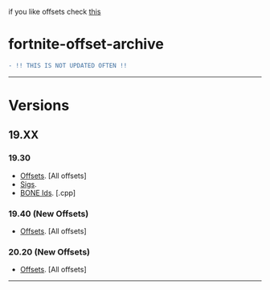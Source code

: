 if you like offsets check [this](https://github.com/ofDataa/offsets)

# fortnite-offset-archive
```diff
- !! THIS IS NOT UPDATED OFTEN !! 
```

---------------------
# Versions

## 19.XX

### 19.30
- [Offsets](https://github.com/ofDataa/fortnite-offset-archive/blob/main/19.xx/19.30%20%7C%20Offsets). [All offsets]
- [Sigs](https://github.com/ofDataa/fortnite-offset-archive/blob/main/19.xx/19.30%20%7C%20Sigs).
- [BONE Ids](https://github.com/ofDataa/fortnite-offset-archive/blob/main/19.xx/19.30%20%7C%20Bone%20ID's). [.cpp]

### 19.40 (New Offsets)
- [Offsets](https://github.com/ofDataa/fortnite-offset-archive/blob/main/19.xx/19.40%20%7C%20Offsets). [All offsets]

### 20.20 (New Offsets)
- [Offsets](https://github.com/ofDataa/fortnite-offset-archive/blob/main/20.xx/20.20). [All offsets]

---------------------
